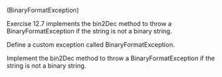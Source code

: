 (BinaryFormatException)

Exercise 12.7 implements the bin2Dec method to throw a BinaryFormatException if the string is not a binary string.

Define a custom exception called BinaryFormatException.

Implement the bin2Dec method to throw a BinaryFormatException if the string is not a binary string.